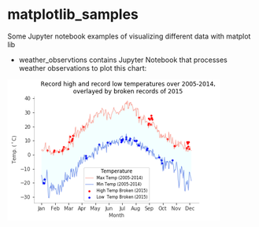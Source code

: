 # matplotlib_samples
Some Jupyter notebook examples of visualizing different data with matplot lib

* weather_observtions contains Jupyter Notebook that processes weather observations to plot this chart:


 ![Weather](https://github.com/DariaKnyazeva/matplotlib_samples/blob/main/images/moscow_meteo.png?raw=true)
